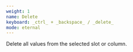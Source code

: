 ```yaml
---
weight: 1
name: Delete
keyboard: _ctrl_ + _backspace_ / _delete_
mode: eternal
---
```

Delete all values from the selected slot or column.